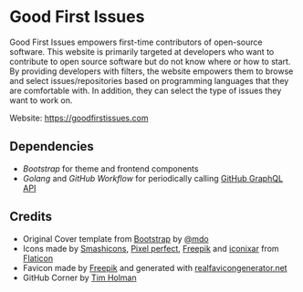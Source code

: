 # Good First Issues

Good First Issues empowers first-time contributors of open-source software. This website is primarily targeted at developers who want to contribute to open source software but do not know where or how to start. By providing developers with filters, the website empowers them to browse and select issues/repositories based on programming languages that they are comfortable with. In addition, they can select the type of issues they want to work on.

Website: <https://goodfirstissues.com>

## Dependencies
- _Bootstrap_ for theme and frontend components
- _Golang_ and _GitHub Workflow_ for periodically calling [GitHub GraphQL API](https://docs.github.com/en/graphql)

## Credits

- Original Cover template from [Bootstrap](https://getbootstrap.com/docs/4.5/examples/cover/) by [@mdo](https://twitter.com/mdo)
- Icons made by [Smashicons](https://smashicons.com/), [Pixel perfect](https://www.flaticon.com/authors/pixel-perfect), [Freepik](https://www.flaticon.com/authors/freepik) and [iconixar](https://www.flaticon.com/authors/iconixar) from [Flaticon](https://www.flaticon.com/)
- Favicon made by [Freepik](https://www.flaticon.com/authors/freepik) and generated with [ realfavicongenerator.net](https://realfavicongenerator.net/)
- GitHub Corner by [Tim Holman](https://tholman.com/github-corners/)

